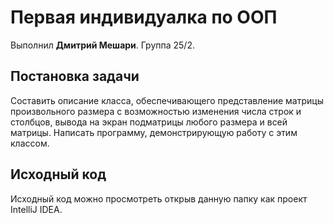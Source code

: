 # Первая индивидуалка по ООП

Выполнил **Дмитрий Мешари**. Группа 25/2.

## Постановка задачи

Составить описание класса, обеспечивающего представление матрицы произвольного размера с возможностью изменения числа строк и столбцов, вывода на экран подматрицы любого размера и всей матрицы. Написать программу, демонстрирующую работу с этим классом.

## Исходный код

Исходный код можно просмотреть открыв данную папку как проект IntelliJ IDEA.